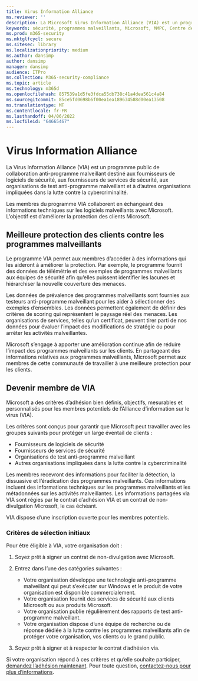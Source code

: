 ```yaml
---
title: Virus Information Alliance
ms.reviewer: ''
description: La Microsoft Virus Information Alliance (VIA) est un programme anti-programme malveillant collaboratif destiné aux organisations qui luttent contre la cybercriminalité.
keywords: sécurité, programmes malveillants, Microsoft, MMPC, Centre de protection Microsoft contre les programmes malveillants, partenaires, partage, exemples, échange de fournisseurs, CSS, alliance, WDSI
ms.prod: m365-security
ms.mktglfcycl: secure
ms.sitesec: library
ms.localizationpriority: medium
ms.author: dansimp
author: dansimp
manager: dansimp
audience: ITPro
ms.collection: M365-security-compliance
ms.topic: article
ms.technology: m365d
ms.openlocfilehash: 857539a1d5fe3fdca55db738c41a4dea561c4a84
ms.sourcegitcommit: 85ce5fd0698b6f00ea1ea189634588d00ea13508
ms.translationtype: MT
ms.contentlocale: fr-FR
ms.lasthandoff: 04/06/2022
ms.locfileid: "64665467"
---
```

# <a name="virus-information-alliance"></a>Virus Information Alliance

La Virus Information Alliance (VIA) est un programme public de collaboration anti-programme malveillant destiné aux fournisseurs de logiciels de sécurité, aux fournisseurs de services de sécurité, aux organisations de test anti-programme malveillant et à d’autres organisations impliquées dans la lutte contre la cybercriminalité.

Les membres du programme VIA collaborent en échangeant des informations techniques sur les logiciels malveillants avec Microsoft. L’objectif est d’améliorer la protection des clients Microsoft.

## <a name="better-protection-for-customers-against-malware"></a>Meilleure protection des clients contre les programmes malveillants

Le programme VIA permet aux membres d’accéder à des informations qui les aideront à améliorer la protection. Par exemple, le programme fournit des données de télémétrie et des exemples de programmes malveillants aux équipes de sécurité afin qu’elles puissent identifier les lacunes et hiérarchiser la nouvelle couverture des menaces.

Les données de prévalence des programmes malveillants sont fournies aux testeurs anti-programme malveillant pour les aider à sélectionner des exemples d’ensembles. Les données permettent également de définir des critères de scoring qui représentent le paysage réel des menaces. Les organisations de services, telles qu’un certificat, peuvent tirer parti de nos données pour évaluer l’impact des modifications de stratégie ou pour arrêter les activités malveillantes.

Microsoft s’engage à apporter une amélioration continue afin de réduire l’impact des programmes malveillants sur les clients. En partageant des informations relatives aux programmes malveillants, Microsoft permet aux membres de cette communauté de travailler à une meilleure protection pour les clients.

## <a name="becoming-a-member-of-via"></a>Devenir membre de VIA

Microsoft a des critères d’adhésion bien définis, objectifs, mesurables et personnalisés pour les membres potentiels de l’Alliance d’information sur le virus (VIA).

Les critères sont conçus pour garantir que Microsoft peut travailler avec les groupes suivants pour protéger un large éventail de clients :

- Fournisseurs de logiciels de sécurité
- Fournisseurs de services de sécurité
- Organisations de test anti-programme malveillant
- Autres organisations impliquées dans la lutte contre la cybercriminalité

Les membres recevront des informations pour faciliter la détection, la dissuasive et l’éradication des programmes malveillants. Ces informations incluent des informations techniques sur les programmes malveillants et les métadonnées sur les activités malveillantes. Les informations partagées via VIA sont régies par le contrat d’adhésion VIA et un contrat de non-divulgation Microsoft, le cas échéant.

VIA dispose d’une inscription ouverte pour les membres potentiels.

### <a name="initial-selection-criteria"></a>Critères de sélection initiaux

Pour être éligible à VIA, votre organisation doit :

1. Soyez prêt à signer un contrat de non-divulgation avec Microsoft.

2. Entrez dans l’une des catégories suivantes :

    - Votre organisation développe une technologie anti-programme malveillant qui peut s’exécuter sur Windows et le produit de votre organisation est disponible commercialement.
    - Votre organisation fournit des services de sécurité aux clients Microsoft ou aux produits Microsoft.
    - Votre organisation publie régulièrement des rapports de test anti-programme malveillant.
    - Votre organisation dispose d’une équipe de recherche ou de réponse dédiée à la lutte contre les programmes malveillants afin de protéger votre organisation, vos clients ou le grand public.

3. Soyez prêt à signer et à respecter le contrat d’adhésion via.

Si votre organisation répond à ces critères et qu’elle souhaite participer, [demandez l’adhésion maintenant](https://www.microsoft.com/wdsi/alliances/apply-alliance-membership). Pour toute question, [contactez-nous pour plus d’informations](https://www.microsoft.com/wdsi/alliances/collaboration-inquiry).
